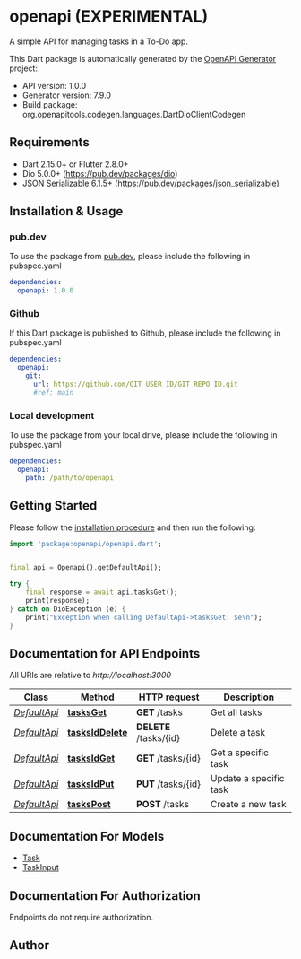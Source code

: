 # openapi (EXPERIMENTAL)
A simple API for managing tasks in a To-Do app.

This Dart package is automatically generated by the [OpenAPI Generator](https://openapi-generator.tech) project:

- API version: 1.0.0
- Generator version: 7.9.0
- Build package: org.openapitools.codegen.languages.DartDioClientCodegen

## Requirements

* Dart 2.15.0+ or Flutter 2.8.0+
* Dio 5.0.0+ (https://pub.dev/packages/dio)
* JSON Serializable 6.1.5+ (https://pub.dev/packages/json_serializable)

## Installation & Usage

### pub.dev
To use the package from [pub.dev](https://pub.dev), please include the following in pubspec.yaml
```yaml
dependencies:
  openapi: 1.0.0
```

### Github
If this Dart package is published to Github, please include the following in pubspec.yaml
```yaml
dependencies:
  openapi:
    git:
      url: https://github.com/GIT_USER_ID/GIT_REPO_ID.git
      #ref: main
```

### Local development
To use the package from your local drive, please include the following in pubspec.yaml
```yaml
dependencies:
  openapi:
    path: /path/to/openapi
```

## Getting Started

Please follow the [installation procedure](#installation--usage) and then run the following:

```dart
import 'package:openapi/openapi.dart';


final api = Openapi().getDefaultApi();

try {
    final response = await api.tasksGet();
    print(response);
} catch on DioException (e) {
    print("Exception when calling DefaultApi->tasksGet: $e\n");
}

```

## Documentation for API Endpoints

All URIs are relative to *http://localhost:3000*

Class | Method | HTTP request | Description
------------ | ------------- | ------------- | -------------
[*DefaultApi*](doc/DefaultApi.md) | [**tasksGet**](doc/DefaultApi.md#tasksget) | **GET** /tasks | Get all tasks
[*DefaultApi*](doc/DefaultApi.md) | [**tasksIdDelete**](doc/DefaultApi.md#tasksiddelete) | **DELETE** /tasks/{id} | Delete a task
[*DefaultApi*](doc/DefaultApi.md) | [**tasksIdGet**](doc/DefaultApi.md#tasksidget) | **GET** /tasks/{id} | Get a specific task
[*DefaultApi*](doc/DefaultApi.md) | [**tasksIdPut**](doc/DefaultApi.md#tasksidput) | **PUT** /tasks/{id} | Update a specific task
[*DefaultApi*](doc/DefaultApi.md) | [**tasksPost**](doc/DefaultApi.md#taskspost) | **POST** /tasks | Create a new task


## Documentation For Models

 - [Task](doc/Task.md)
 - [TaskInput](doc/TaskInput.md)


## Documentation For Authorization

Endpoints do not require authorization.


## Author



